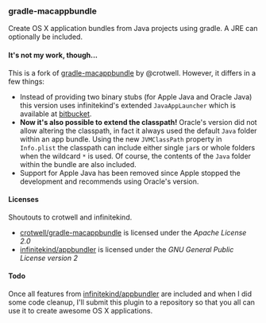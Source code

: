 ### gradle-macappbundle

Create OS X application bundles from Java projects using gradle. A JRE can optionally be included.

#### It's not my work, though...

This is a fork of [gradle-macappbundle](https://code.google.com/p/gradle-macappbundle) by @crotwell. However, it differs in a few things:

* Instead of providing two binary stubs (for Apple Java and Oracle Java) this version uses infinitekind's extended `JavaAppLauncher` which is available at [bitbucket](https://bitbucket.org/infinitekind/appbundler/).
* **Now it's also possible to extend the classpath!** Oracle's version did not allow altering the classpath, in fact it always used the default `Java` folder within an app bundle. Using the new `JVMClassPath` property in `Info.plist` the classpath can include either single `jar`s or whole folders when the wildcard `*` is used. Of course, the contents of the `Java` folder within the bundle are also included.
* Support for Apple Java has been removed since Apple stopped the development and recommends using Oracle's version.

#### Licenses

Shoutouts to crotwell and infinitekind.

* [crotwell/gradle-macappbundle](http://code.google.com/p/gradle-macappbundle) is licensed under the *Apache License 2.0*
* [infinitekind/appbundler](https://bitbucket.org/infinitekind/appbundler/) is licensed under the *GNU General Public License version 2*


#### Todo

Once all features from [infinitekind/appbundler](https://bitbucket.org/infinitekind/appbundler/) are included and when I did some code cleanup, I'll submit this plugin to a repository so that you all can use it to create awesome OS X applications.
